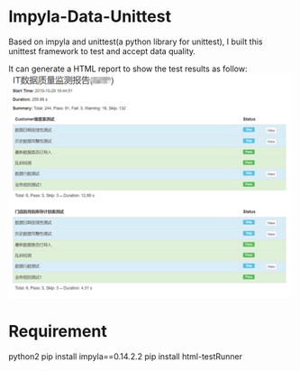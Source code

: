 # Impyla-Data-Unittest
Based on impyla and unittest(a python library for unittest), I built this unittest framework to test and accept data quality.

It can generate a HTML report to show the test results as follow:
![demonstration](https://github.com/rav009/Impyla-Data-Unittest/blob/master/sample.png?raw=true)

# Requirement
python2
pip install impyla==0.14.2.2
pip install html-testRunner
